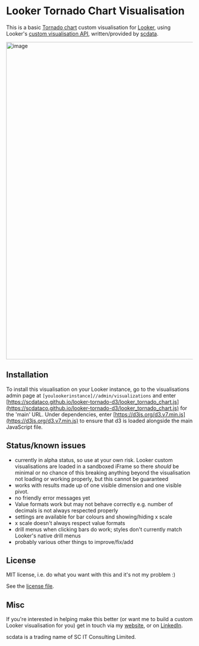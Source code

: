 # Looker Tornado Chart Visualisation
This is a basic [Tornado chart](https://en.wikipedia.org/wiki/Tornado_diagram) custom visualisation for [Looker](https://www.looker.com/), using Looker's [custom visualisation API](https://github.com/looker-open-source/custom_visualizations_v2/), written/provided by [scdata](https://www.scdata.com).

<img width="856" alt="image" src="https://user-images.githubusercontent.com/61508254/169885133-641a56e2-b56c-4cb2-a9a3-a72c9eea2839.png">

## Installation
To install this visualisation on your Looker instance, go to the visualisations admin page at `[youlookerinstance]//admin/visualizations` and enter [https://scdataco.github.io/looker-tornado-d3/looker_tornado_chart.js](https://scdataco.github.io/looker-tornado-d3/looker_tornado_chart.js) for the 'main' URL. Under dependencies, enter [https://d3js.org/d3.v7.min.js](https://d3js.org/d3.v7.min.js) to ensure that d3 is loaded alongside the main JavaScript file.

## Status/known issues
- currently in alpha status, so use at your own risk. Looker custom visualisations are loaded in a sandboxed iFrame so there *should* be minimal or no chance of this breaking anything beyond the visualisation not loading or working properly, but this cannot be guaranteed
- works with results made up of one visible dimension and one visible pivot.
- no friendly error messages yet
- Value formats work but may not behave correctly e.g. number of decimals is not always respected properly
- settings are available for bar colours and showing/hiding x scale
- x scale doesn't always respect value formats
- drill menus when clicking bars do work; styles don't currently match Looker's native drill menus
- probably various other things to improve/fix/add

## License
MIT license, i.e. do what you want with this and it's not my problem :)

See the [license file](LICENSE).

## Misc
If you're interested in helping make this better (or want me to build a custom Looker visualisation for you) get in touch via my [website](https://www.scdata.co/contact), or on [LinkedIn](https://www.linkedin.com/in/looker-expert/).

scdata is a trading name of SC IT Consulting Limited.
